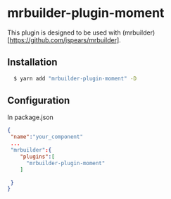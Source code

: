 mrbuilder-plugin-moment
===
This plugin is designed to be used with (mrbuilder)[https://github.com/jspears/mrbuilder].

## Installation
```sh
  $ yarn add "mrbuilder-plugin-moment" -D
```
## Configuration
In package.json
```json
{
 "name":"your_component"
 ...
 "mrbuilder":{
    "plugins":[
      "mrbuilder-plugin-moment"
    ]

 }
}
```
